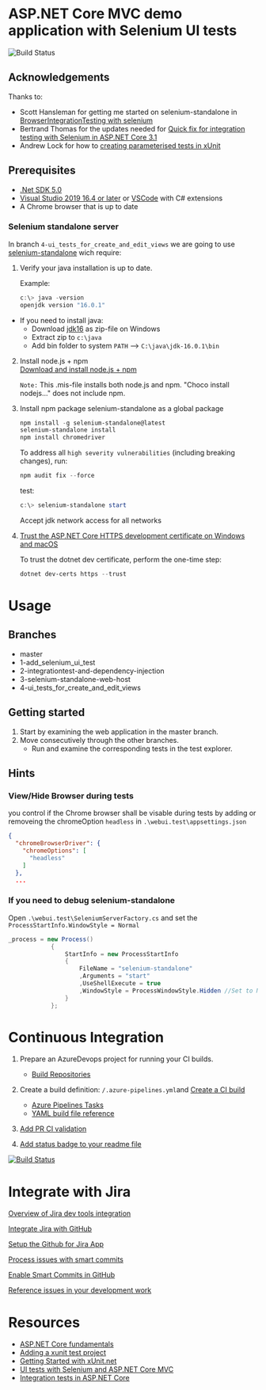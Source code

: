 # ASP.NET Core MVC demo application with Selenium UI tests
![Build Status](https://ketchdigital.visualstudio.com/todo-AppService/_apis/build/status/jhasslof.todo-frontend?branchName=main)

## Acknowledgements
Thanks to:
* Scott Hansleman for getting me started on selenium-standalone in [BrowserIntegrationTesting with selenium](https://www.hanselman.com/blog/RealBrowserIntegrationTestingWithSeleniumStandaloneChromeAndASPNETCore21.aspx)
* Bertrand Thomas for the updates needed for [Quick fix for integration testing with Selenium in ASP.NET Core 3.1](https://blog-bertrand-thomas.devpro.fr/2020/01/27/fix-breaking-change-asp-net-core-3-integration-tests-selenium/)
* Andrew Lock for how to [creating parameterised tests in xUnit](https://andrewlock.net/creating-parameterised-tests-in-xunit-with-inlinedata-classdata-and-memberdata/)


## Prerequisites

* [.Net SDK 5.0](https://dotnet.microsoft.com/download/dotnet/5.0)
* [Visual Studio 2019 16.4 or later](https://visualstudio.microsoft.com/downloads/?utm_medium=microsoft&utm_source=docs.microsoft.com&utm_campaign=inline+link&utm_content=download+vs2019) or [VSCode](https://code.visualstudio.com/download) with C# extensions
* A Chrome browser that is up to date

### Selenium standalone server
In branch `4-ui_tests_for_create_and_edit_views` we are going to use [selenium-standalone](https://www.npmjs.com/package/selenium-standalone) wich require:

1. Verify your java installation is up to date.

   Example: 

   ```powershell
   c:\> java -version
   openjdk version "16.0.1"
   ```

  * If you need to install java:
    * Download [jdk16](https://jdk.java.net/16/) as zip-file on Windows
    * Extract zip to `c:\java`
    * Add bin folder to system `PATH` --> `C:\java\jdk-16.0.1\bin`

2. Install node.js + npm  
   [Download and install node.js + npm](https://nodejs.org/en/download/)  
   
   `Note:` This .mis-file installs both node.js and npm. "Choco install nodejs..." does not include npm. 

3. Install npm package selenium-standalone as a global package
   
   ```powershell
   npm install -g selenium-standalone@latest
   selenium-standalone install
   npm install chromedriver
   ```
   
   To address all `high severity vulnerabilities` (including breaking changes), run:
   ```powershell
   npm audit fix --force
   ```

   test:
   ```powershell
   c:\> selenium-standalone start
   ```
   Accept jdk network access for all networks

4. [Trust the ASP.NET Core HTTPS development certificate on Windows and macOS](https://docs.microsoft.com/en-us/aspnet/core/security/enforcing-ssl?view=aspnetcore-5.0&tabs=visual-studio#trust-the-aspnet-core-https-development-certificate-on-windows-and-macos) 

   To trust the dotnet dev certificate, perform the one-time step:

   ```powershell
   dotnet dev-certs https --trust
   ```

# Usage

## Branches
* master
* 1-add_selenium_ui_test
* 2-integrationtest-and-dependency-injection
* 3-selenium-standalone-web-host
* 4-ui_tests_for_create_and_edit_views

## Getting started
1. Start by examining the web application in the master branch.  
2. Move consecutively through the other branches.
   * Run and examine the corresponding tests in the test explorer.

## Hints
### View/Hide Browser during tests
you control if the Chrome browser shall be visable during tests by adding or removeing the chromeOption `headless` in `.\webui.test\appsettings.json`
```json
{
  "chromeBrowserDriver": {
    "chromeOptions": [
      "headless"
    ]
  },
  ...
```

### If you need to debug selenium-standalone
Open `.\webui.test\SeleniumServerFactory.cs` and set the `ProcessStartInfo.WindowStyle = Normal`

```c#
_process = new Process()
            {
                StartInfo = new ProcessStartInfo
                {
                    FileName = "selenium-standalone"
                    ,Arguments = "start"
                    ,UseShellExecute = true 
                    ,WindowStyle = ProcessWindowStyle.Hidden //Set to Normal for debugg
                }
            };
```

# Continuous Integration

1. Prepare an AzureDevops project for running your CI builds.  
   * [Build Repositories](https://docs.microsoft.com/en-us/azure/devops/pipelines/repos/github?view=azure-devops&tabs=yaml)
 

2. Create a build definition: `/.azure-pipelines.yml`and [Create a CI build](https://docs.microsoft.com/en-us/azure/devops/pipelines/repos/github?view=azure-devops&tabs=yaml#create-pipelines-in-multiple-azure-devops-organizations-and-projects) 

   * [Azure Pipelines Tasks](https://github.com/microsoft/azure-pipelines-tasks)
   * [YAML build file reference](https://docs.microsoft.com/en-us/azure/devops/pipelines/yaml-schema?view=azure-devops&tabs=schema%2Cparameter-schema) 
   
3. [Add PR CI validation](https://docs.microsoft.com/en-us/azure/devops/pipelines/repos/github?view=azure-devops&tabs=yaml#protected-branches)  

4. [Add status badge to your readme file](https://docs.microsoft.com/en-us/azure/devops/pipelines/create-first-pipeline?view=azure-devops&tabs=net%2Ctfs-2018-2%2Cbrowser#add-a-status-badge-to-your-repository)  

[![Build Status](https://ketchdigital.visualstudio.com/todo-AppService/_apis/build/status/jhasslof.todo-frontend?branchName=main)](https://ketchdigital.visualstudio.com/todo-AppService/_build/latest?definitionId=22&branchName=main)

# Integrate with Jira 

[Overview of Jira dev tools integration](https://support.atlassian.com/jira-cloud-administration/docs/integrate-with-development-tools/)  

[Integrate Jira with GitHub](https://support.atlassian.com/jira-cloud-administration/docs/integrate-with-github/)  

[Setup the Github for Jira App](https://github.com/integrations/jira)  

[Process issues with smart commits](https://support.atlassian.com/jira-software-cloud/docs/process-issues-with-smart-commits/)  

[Enable Smart Commits in GitHub](https://support.atlassian.com/jira-cloud-administration/docs/enable-smart-commits/)  

[Reference issues in your development work](https://support.atlassian.com/jira-software-cloud/docs/reference-issues-in-your-development-work/)  



# Resources

* [ASP.NET Core fundamentals](https://docs.microsoft.com/en-us/aspnet/core/fundamentals/?view=aspnetcore-3.1&tabs=windows)
* [Adding a xunit test project](https://docs.microsoft.com/en-us/dotnet/core/testing/unit-testing-with-dotnet-test)
* [Getting Started with xUnit.net](https://xunit.net/docs/getting-started/netfx/visual-studio)
* [UI tests with Selenium and ASP.NET Core MVC](https://code-maze.com/automatic-ui-testing-selenium-asp-net-core-mvc/)
* [Integration tests in ASP.NET Core](https://docs.microsoft.com/en-us/aspnet/core/test/integration-tests?view=aspnetcore-3.1)
